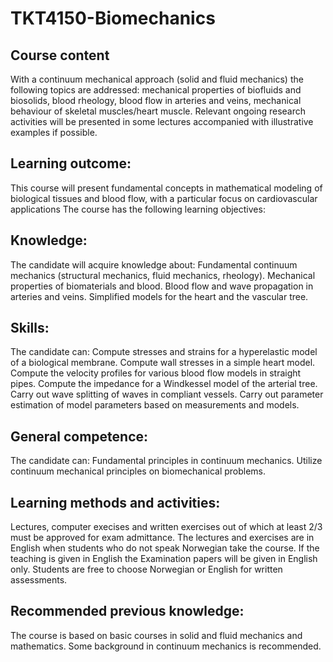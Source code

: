 # TKT4150-Biomechanics
Course content
------------------------------------------------------------------------------------------------------------------------------------------
With a continuum mechanical approach (solid and fluid mechanics) the following topics are addressed: 
mechanical properties of biofluids and biosolids, blood rheology, blood flow in arteries and veins, mechanical behaviour of skeletal muscles/heart muscle. Relevant ongoing research activities will be presented in some lectures accompanied with illustrative examples if possible.

Learning outcome:
--
This course will present fundamental concepts in mathematical modeling of biological tissues and blood flow, with a particular focus on cardiovascular applications The course has the following learning objectives: 

Knowledge: 
--
The candidate will acquire knowledge about: Fundamental continuum mechanics (structural mechanics, fluid mechanics, rheology). Mechanical properties of biomaterials and blood. Blood flow and wave propagation in arteries and veins. Simplified models for the heart and the vascular tree. 

Skills: 
--
The candidate can: Compute stresses and strains for a hyperelastic model of a biological membrane. Compute wall stresses in a simple heart model. Compute the velocity profiles for various blood flow models in straight pipes. Compute the impedance for a Windkessel model of the arterial tree. Carry out wave splitting of waves in compliant vessels. Carry out parameter estimation of model parameters based on measurements and models. 

General competence: 
--
The candidate can: Fundamental principles in continuum mechanics. Utilize continuum mechanical principles on biomechanical problems. 

Learning methods and activities:
--
Lectures, computer execises and written exercises out of which at least 2/3 must be approved for exam admittance. The lectures and exercises are in English when students who do not speak Norwegian take the course. If the teaching is given in English the Examination papers will be given in English only. Students are free to choose Norwegian or English for written assessments.

Recommended previous knowledge:
--
The course is based on basic courses in solid and fluid mechanics and mathematics. Some background in continuum mechanics is recommended.
